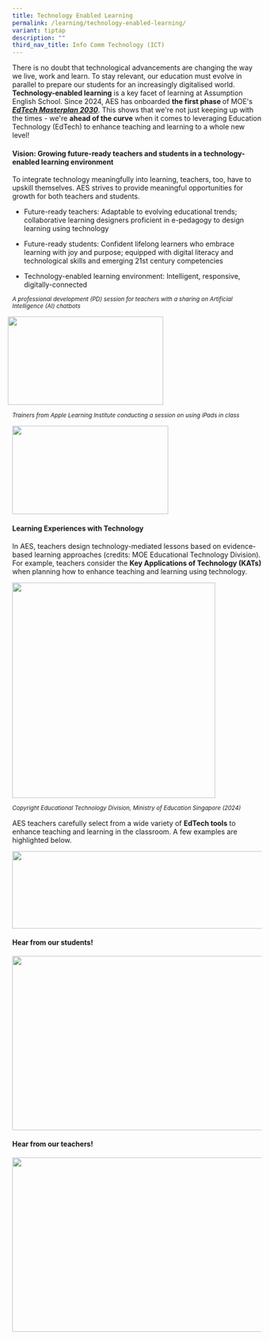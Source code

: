 ```yaml
---
title: Technology Enabled Learning
permalink: /learning/technology-enabled-learning/
variant: tiptap
description: ""
third_nav_title: Info Comm Technology (ICT)
---
```

<p>There is no doubt that technological advancements are changing the way
we live, work and learn. To stay relevant, our education must evolve in
parallel to prepare our students for an increasingly digitalised world. <strong>Technology-enabled learning</strong> is
a key facet of learning at Assumption English School. Since 2024, AES has
onboarded <strong>the first phase </strong>of MOE's <strong><em><a href="https://www.moe.gov.sg/education-in-sg/educational-technology-journey/edtech-masterplan" rel="noopener noreferrer nofollow" target="_blank"><u>EdTech Masterplan 2030</u></a></em></strong>.
This shows that we're not just keeping up with the times - we're <strong>ahead of the curve</strong> when
it comes to leveraging Education Technology (EdTech) to enhance teaching
and learning to a whole new level!</p>
<h4><strong>Vision: Growing future-ready teachers and students in a technology-enabled learning environment&nbsp;</strong></h4>
<p>To integrate technology meaningfully into learning, teachers, too, have
to upskill themselves. AES strives to provide meaningful opportunities
for growth for both teachers and students.&nbsp;</p>
<ul>
<li>
<p>Future-ready teachers: Adaptable to evolving educational trends; collaborative
learning designers proficient in e-pedagogy to design learning using technology</p>
</li>
<li>
<p>Future-ready students: Confident lifelong learners who embrace learning
with joy and purpose; equipped with digital literacy and technological
skills and emerging 21st century competencies</p>
</li>
<li>
<p>Technology-enabled learning environment: Intelligent, responsive, digitally-connected</p>
</li>
</ul>
<p><em><sup>A professional development (PD) session for teachers with a sharing on Artificial Intelligence (AI) chatbots</sup></em>
</p>
<div class="isomer-image-wrapper">
<img style="margin-left:-9.151010701545818px;margin-top:0px;" height="178" width="314.2914787640345" src="https://lh7-rt.googleusercontent.com/docsz/AD_4nXfIbGrH_qFQkKHv8aYbzVgKs-b65xRVGA_J1ptTkRYcv4Wtu_DQAc3DD9W0PSutBQM2Pcs9pnoIBkA1oqS6CnDLuKYrIEZGRwln50vSjAzlhtn_9cwPT_orixtIp-XdQOuRT8nS0Q?key=62aycsoHAgaAUdVy-_MnNg">
</div>
<p><em><sup>Trainers from Apple Learning Institute conducting a session on using iPads in class</sup></em>
</p>
<div class="isomer-image-wrapper">
<img style="margin-left:0px;margin-top:0px;" height="178" width="315.21933962264154" src="https://lh7-rt.googleusercontent.com/docsz/AD_4nXc9HLq37oAdHUBizdZYr0FysRbCx-u4ka-oukh3qErjUdp_TqNNJxRrQDYvB6AGPsTXMQ3kpcvM1LWlFv5vTcQU_uEH9sVGOG71YR7afy7hx1m9Ftyvy1DejkUlmF8YOams2TcKRg?key=62aycsoHAgaAUdVy-_MnNg">
</div>
<h4><strong>Learning Experiences with Technology</strong></h4>
<p>In AES, teachers design technology-mediated lessons based on evidence-based
learning approaches (credits: MOE Educational Technology Division). For
example, teachers consider the <strong>Key Applications of Technology (KATs)</strong> when
planning how to enhance teaching and learning using technology.</p>
<div class="isomer-image-wrapper">
<img style="margin-left:0px;margin-top:0px;" height="434" width="410" src="https://lh7-rt.googleusercontent.com/docsz/AD_4nXdeZwHGWtFWMRf7lvvSMllnjzkCmNKp5NCIIDf59CIjm05HN6xn5KWaE0HxLHQEvUSnjKuh0M33Nk1PNJXu7cO-DySIe88VN7Q9roGphF43HjxrX8WxCGRXG0MUfCePWccteoL5Fw?key=62aycsoHAgaAUdVy-_MnNg">
</div>
<p><em><sup>Copyright Educational Technology Division, Ministry of Education Singapore (2024)</sup></em>
</p>
<p>AES teachers carefully select from a wide variety of <strong>EdTech tools</strong> to
enhance teaching and learning in the classroom. A few examples are highlighted
below.</p>
<div class="isomer-image-wrapper">
<img style="margin-left:0px;margin-top:0px;" height="156" width="624" src="https://lh7-rt.googleusercontent.com/docsz/AD_4nXcqkF91DCvEaBZqBQUiVrsnRxzhYfsg5Oqyg1yrA92WoWtJd_bCxVoqw2skLSQvdA0wy5LDuAPEP-uapnIpcxRABvjr3gUulFAnlg0S-L_7YCXUFeLfy21K1ijQB3ZtRz1LYargJQ?key=62aycsoHAgaAUdVy-_MnNg">
</div>
<h4><strong>Hear from our students!</strong></h4>
<div class="isomer-image-wrapper">
<img style="margin-left:0px;margin-top:0px;" height="351" width="624" src="https://lh7-rt.googleusercontent.com/docsz/AD_4nXfN-2TFwInm5Unn0OyfcwVcYWYHqdaxlE0aQCg-yJgRRyG-Q3Yskhf-dMPa86id5po9dQwIS0Q6pQHhx1VJK-gQ2_FoXIWyV6k8C4q15GdjQfSy4EZbtFW92dlQyINg79p6X3TV?key=62aycsoHAgaAUdVy-_MnNg">
</div>
<h4><strong>Hear from our teachers!</strong></h4>
<div class="isomer-image-wrapper">
<img style="margin-left:0px;margin-top:0px;" height="351" width="624" src="https://lh7-rt.googleusercontent.com/docsz/AD_4nXfzskiJeBvaoBgxc67utE1MdIM-dCR42Krg_CMmG7qkzgYa_RqGqZYEtQAfHI77xHdxsX6wgOS6lmDunULF0NDolSC_b-QLcktl-OwXVXacggSJbXTsRlgPPe0wsnhKfuxQuKCS?key=62aycsoHAgaAUdVy-_MnNg">
</div>
<p></p>
<p></p>
<p></p>
<p></p>